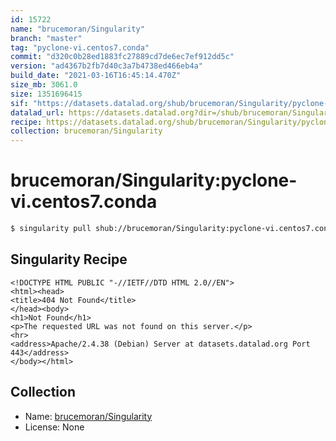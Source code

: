 ```yaml
---
id: 15722
name: "brucemoran/Singularity"
branch: "master"
tag: "pyclone-vi.centos7.conda"
commit: "d320c0b28ed1883fc27889cd7de6ec7ef912dd5c"
version: "ad4367b2fb7d40c3a7b4738ed466eb4a"
build_date: "2021-03-16T16:45:14.470Z"
size_mb: 3061.0
size: 1351696415
sif: "https://datasets.datalad.org/shub/brucemoran/Singularity/pyclone-vi.centos7.conda/2021-03-16-d320c0b2-ad4367b2/ad4367b2fb7d40c3a7b4738ed466eb4a.sif"
datalad_url: https://datasets.datalad.org?dir=/shub/brucemoran/Singularity/pyclone-vi.centos7.conda/2021-03-16-d320c0b2-ad4367b2/
recipe: https://datasets.datalad.org/shub/brucemoran/Singularity/pyclone-vi.centos7.conda/2021-03-16-d320c0b2-ad4367b2/Singularity
collection: brucemoran/Singularity
---
```


# brucemoran/Singularity:pyclone-vi.centos7.conda

```bash
$ singularity pull shub://brucemoran/Singularity:pyclone-vi.centos7.conda
```

## Singularity Recipe

```singularity
<!DOCTYPE HTML PUBLIC "-//IETF//DTD HTML 2.0//EN">
<html><head>
<title>404 Not Found</title>
</head><body>
<h1>Not Found</h1>
<p>The requested URL was not found on this server.</p>
<hr>
<address>Apache/2.4.38 (Debian) Server at datasets.datalad.org Port 443</address>
</body></html>
```

## Collection

 - Name: [brucemoran/Singularity](https://github.com/brucemoran/Singularity)
 - License: None


